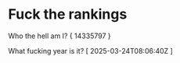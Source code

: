 # Fuck the rankings

Who the hell am I?
{ 14335797 }

What fucking year is it?
[ 2025-03-24T08:06:40Z ]
